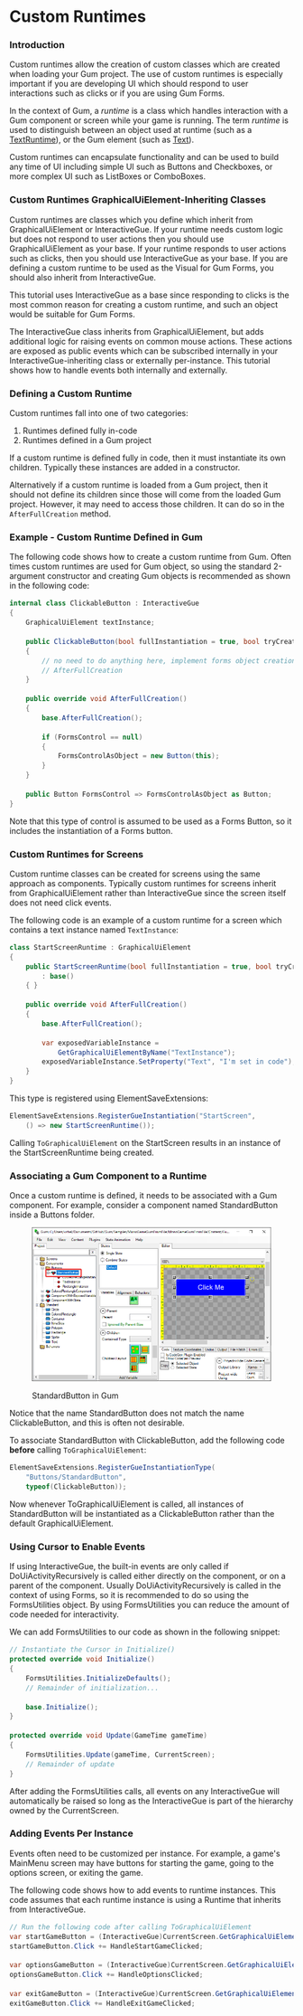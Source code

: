 # Custom Runtimes

### Introduction

Custom runtimes allow the creation of custom classes which are created when loading your Gum project. The use of custom runtimes is especially important if you are developing UI which should respond to user interactions such as clicks or if you are using Gum Forms.

In the context of Gum, a _runtime_ is a class which handles interaction with a Gum component or screen while your game is running. The term _runtime_ is used to distinguish between an object used at runtime (such as a [TextRuntime](runtime-objects-graphicaluielement-deriving/textruntime.md)), or the Gum element (such as [Text](../../gum-tool/gum-elements/text/)).

Custom runtimes can encapsulate functionality and can be used to build any time of UI including simple UI such as Buttons and Checkboxes, or more complex UI such as ListBoxes or ComboBoxes.

### Custom Runtimes GraphicalUiElement-Inheriting Classes

Custom runtimes are classes which you define which inherit from GraphicalUiElement or InteractiveGue. If your runtime needs custom logic but does not respond to user actions then you should use GraphicalUiElement as your base. If your runtime responds to user actions such as clicks, then you should use InteractiveGue as your base. If you are defining a custom runtime to be used as the Visual for Gum Forms, you should also inherit from InteractiveGue.

This tutorial uses InteractiveGue as a base since responding to clicks is the most common reason for creating a custom runtime, and such an object would be suitable for Gum Forms.

The InteractiveGue class inherits from GraphicalUiElement, but adds additional logic for raising events on common mouse actions. These actions are exposed as public events which can be subscribed internally in your InteractiveGue-inheriting class or externally per-instance. This tutorial shows how to handle events both internally and externally.

### Defining a Custom Runtime

Custom runtimes fall into one of two categories:

1. Runtimes defined fully in-code
2. Runtimes defined in a Gum project

If a custom runtime is defined fully in code, then it must instantiate its own children. Typically these instances are added in a constructor.

Alternatively if a custom runtime is loaded from a Gum project, then it should not define its children since those will come from the loaded Gum project. However, it may need to access those children. It can do so in the `AfterFullCreation` method.

### Example - Custom Runtime Defined in Gum

The following code shows how to create a custom runtime from Gum. Often times custom runtimes are used for Gum object, so using the standard 2-argument constructor and creating Gum objects is recommended as shown in the following code:

```csharp
internal class ClickableButton : InteractiveGue
{
    GraphicalUiElement textInstance;

    public ClickableButton(bool fullInstantiation = true, bool tryCreateFormsObject = true) : base() 
    {
        // no need to do anything here, implement forms object creation in
        // AfterFullCreation
    }
    
    public override void AfterFullCreation()
    {
        base.AfterFullCreation();

        if (FormsControl == null)
        {
            FormsControlAsObject = new Button(this);
        }
    }
    
    public Button FormsControl => FormsControlAsObject as Button;
}
```

Note that this type of control is assumed to be used as a Forms Button, so it includes the instantiation of a Forms button.

### Custom Runtimes for Screens

Custom runtime classes can be created for screens using the same approach as components. Typically custom runtimes for screens inherit from GraphicalUiElement rather than InteractiveGue since the screen itself does not need click events.

The following code is an example of a custom runtime for a screen which contains a text instance named `TextInstance`:

```csharp
class StartScreenRuntime : GraphicalUiElement
{
    public StartScreenRuntime(bool fullInstantiation = true, bool tryCreateFormsObject = true)
        : base()
    { }

    public override void AfterFullCreation()
    {
        base.AfterFullCreation();

        var exposedVariableInstance = 
            GetGraphicalUiElementByName("TextInstance");
        exposedVariableInstance.SetProperty("Text", "I'm set in code");
    }
}
```

This type is registered using ElementSaveExtensions:

```csharp
ElementSaveExtensions.RegisterGueInstantiation("StartScreen",
    () => new StartScreenRuntime());
```

Calling `ToGraphicalUiElement` on the StartScreen results in an instance of the StartScreenRuntime being created.

### Associating a Gum Component to a Runtime

Once a custom runtime is defined, it needs to be associated with a Gum component. For example, consider a component named StandardButton inside a Buttons folder.

<figure><img src="../../.gitbook/assets/image (8) (1) (1).png" alt=""><figcaption><p>StandardButton in Gum</p></figcaption></figure>

Notice that the name StandardButton does not match the name ClickableButton, and this is often not desirable.

To associate StandardButton with ClickableButton, add the following code **before** calling `ToGraphicalUiElement`:

```csharp
ElementSaveExtensions.RegisterGueInstantiationType(
    "Buttons/StandardButton", 
    typeof(ClickableButton));
```

Now whenever ToGraphicalUiElement is called, all instances of StandardButton will be instantiated as a ClickableButton rather than the default GraphicalUiElement.

### Using Cursor to Enable Events

If using InteractiveGue, the built-in events are only called if DoUiActivityRecursively is called either directly on the component, or on a parent of the component. Usually DoUiActivityRecursively is called in the context of using Forms, so it is recommended to do so using the FormsUtilities object. By using FormsUtilities you can reduce the amount of code needed for interactivity.

We can add FormsUtilities to our code as shown in the following snippet:

```csharp
// Instantiate the Cursor in Initialize()
protected override void Initialize()
{
    FormsUtilities.InitializeDefaults();
    // Remainder of initialization...

    base.Initialize();
}

protected override void Update(GameTime gameTime)
{
    FormsUtilities.Update(gameTime, CurrentScreen);
    // Remainder of update
}
```

After adding the FormsUtilities calls, all events on any InteractiveGue will automatically be raised so long as the InteractiveGue is part of the hierarchy owned by the CurrentScreen.

### Adding Events Per Instance

Events often need to be customized per instance. For example, a game's MainMenu screen may have buttons for starting the game, going to the options screen, or exiting the game.&#x20;

The following code shows how to add events to runtime instances. This code assumes that each runtime instance is using a Runtime that inherits from InteractiveGue.

```csharp
// Run the following code after calling ToGraphicalUiElement
var startGameButton = (InteractiveGue)CurrentScreen.GetGraphicalUiElementByName("StartButton");
startGameButton.Click += HandleStartGameClicked;

var optionsGameButton = (InteractiveGue)CurrentScreen.GetGraphicalUiElementByName("OptionsButton");
optionsGameButton.Click += HandleOptionsClicked;

var exitGameButton = (InteractiveGue)CurrentScreen.GetGraphicalUiElementByName("ExitGameButton");
exitGameButton.Click += HandleExitGameClicked;
```
